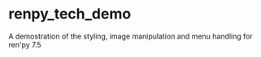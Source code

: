 # renpy_tech_demo
A demostration of the styling, image manipulation and menu handling for ren'py 7.5

